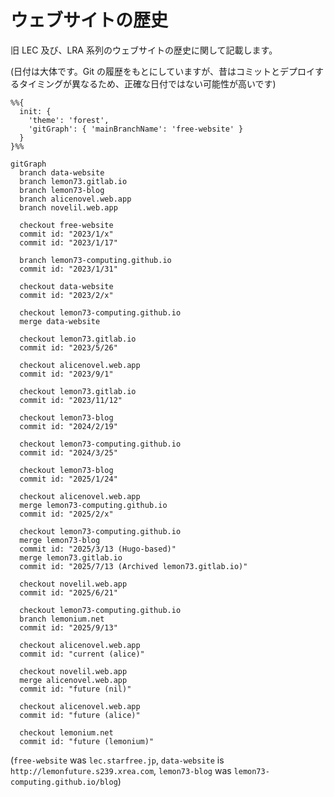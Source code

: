 # ウェブサイトの歴史

旧 LEC 及び、LRA 系列のウェブサイトの歴史に関して記載します。

(日付は大体です。Git の履歴をもとにしていますが、昔はコミットとデプロイするタイミングが異なるため、正確な日付ではない可能性が高いです)

```mermaid
%%{
  init: {
    'theme': 'forest',
    'gitGraph': { 'mainBranchName': 'free-website' }
  }
}%%

gitGraph
  branch data-website
  branch lemon73.gitlab.io
  branch lemon73-blog
  branch alicenovel.web.app
  branch novelil.web.app

  checkout free-website
  commit id: "2023/1/x"
  commit id: "2023/1/17"

  branch lemon73-computing.github.io
  commit id: "2023/1/31"

  checkout data-website
  commit id: "2023/2/x"

  checkout lemon73-computing.github.io
  merge data-website

  checkout lemon73.gitlab.io
  commit id: "2023/5/26"

  checkout alicenovel.web.app
  commit id: "2023/9/1"

  checkout lemon73.gitlab.io
  commit id: "2023/11/12"

  checkout lemon73-blog
  commit id: "2024/2/19"

  checkout lemon73-computing.github.io
  commit id: "2024/3/25"

  checkout lemon73-blog
  commit id: "2025/1/24"

  checkout alicenovel.web.app
  merge lemon73-computing.github.io
  commit id: "2025/2/x"

  checkout lemon73-computing.github.io
  merge lemon73-blog
  commit id: "2025/3/13 (Hugo-based)"
  merge lemon73.gitlab.io
  commit id: "2025/7/13 (Archived lemon73.gitlab.io)"

  checkout novelil.web.app
  commit id: "2025/6/21"

  checkout lemon73-computing.github.io
  branch lemonium.net
  commit id: "2025/9/13"

  checkout alicenovel.web.app
  commit id: "current (alice)"

  checkout novelil.web.app
  merge alicenovel.web.app
  commit id: "future (nil)"

  checkout alicenovel.web.app
  commit id: "future (alice)"

  checkout lemonium.net
  commit id: "future (lemonium)"
```

(`free-website` was `lec.starfree.jp`, `data-website` is `http://lemonfuture.s239.xrea.com`, `lemon73-blog` was `lemon73-computing.github.io/blog`)
